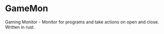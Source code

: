 # GameMon
Gaming Monitor - Monitor for programs and take actions on open and close. Written in rust.
